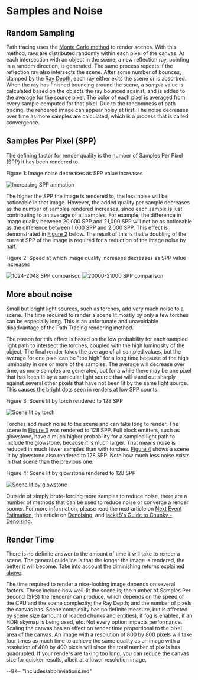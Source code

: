 # Samples and Noise

## Random Sampling

Path tracing uses the <a href="https://en.wikipedia.org/wiki/Monte_Carlo_method" target="_blank">Monte Carlo method</a> to render scenes. With this method, rays are distributed randomly within each pixel of the canvas. At each intersection with an object in the scene, a new reflection ray, pointing in a random direction, is generated. The same process repeats if the reflection ray also intersects the scene. After some number of bounces, clamped by the [Ray Depth](../../../reference/user_interface/chunky/render_controls/advanced), each ray either exits the scene or is absorbed. When the ray has finished bouncing around the scene, a *sample* value is calculated based on the objects the ray bounced against, and is added to the average for the source pixel. The color of each pixel is averaged from every sample computed for that pixel. Due to the randomness of path tracing, the rendered image can appear noisy at first. The noise decreases over time as more samples are calculated, which is a process that is called convergence.

## Samples Per Pixel (SPP)

The defining factor for render quality is the number of Samples Per Pixel (SPP) it has been rendered to.

<div class="figure" id="figure-1">
  <p class="figure">Figure 1: Image noise decreases as SPP value increases</p>
  <div class="figureimgcontainer">
    <picture class="figure">
      <source srcset="../../../img/user_guides/introduction/samples_and_noise/x2_2-sec_loop.webp" type="image/webp">
      <source srcset="../../../img/user_guides/introduction/samples_and_noise/x2_2-sec_loop.gif" type="image/gif">
      <img class="figure" src="../../../img/user_guides/introduction/samples_and_noise/x2_2-sec_loop.gif" alt="Increasing SPP animation">
    </picture>
  </div>
</div>

The higher the SPP the image is rendered to, the less noise will be noticeable in that image. However, the added quality per sample decreases as the number of samples rendered increases, since each sample is just contributing to an average of all samples. For example, the difference in image quality between 20,000 SPP and 21,000 SPP will not be as noticeable as the difference between 1,000 SPP and 2,000 SPP. This effect is demonstrated in [Figure 2](#figure-2) below. The result of this is that a doubling of the current SPP of the image is required for a reduction of the image noise by half.

<div class="figure" id="figure-2">
  <p class="figure">Figure 2: Speed at which image quality increases decreases as SPP value increases</p>
  <div class="figuregridcontainer">
    <picture class="figure">
      <source srcset="../../../img/user_guides/introduction/samples_and_noise/1ki-2ki_2-sec_loop.webp" type="image/webp">
      <source srcset="../../../img/user_guides/introduction/samples_and_noise/1ki-2ki_2-sec_loop.gif" type="image/gif">
      <img class="figure" src="../../../img/user_guides/introduction/samples_and_noise/1ki-2ki_2-sec_loop.gif" alt="1024-2048 SPP comparison">
    </picture>
    <picture class="figure">
      <source srcset="../../../img/user_guides/introduction/samples_and_noise/20k-21k_2-sec_loop.webp" type="image/webp">
      <source srcset="../../../img/user_guides/introduction/samples_and_noise/20k-21k_2-sec_loop.gif" type="image/gif">
      <img class="figure" src="../../../img/user_guides/introduction/samples_and_noise/20k-21k_2-sec_loop.gif" alt="20000-21000 SPP comparison">
    </picture>
  </div>
</div>

## More about noise

Small but bright light sources, such as torches, add very much noise to a scene. The time required to render a scene lit mostly by only a few torches can be especially long. This is an unfortunate and unavoidable disadvantage of the Path Tracing rendering method.

The reason for this effect is based on the low probability for each sampled light path to intersect the torches, coupled with the high luminosity of the object. The final render takes the average of all sampled values, but the average for one pixel can be "too high" for a long time because of the high luminosity in one or more of the samples. The average will decrease over time, as more samples are generated, but for a while there may be one pixel that has been lit by a particular light source that will stand out sharply against several other pixels that have not been lit by the same light source. This causes the bright dots seen in renders at low SPP counts.

<div class="figure" id="figure-3">
  <p class="figure">Figure 3: Scene lit by torch rendered to 128 SPP</p>
  <div class="figureimgcontainer">
    <a href="../../../img/user_guides/introduction/samples_and_noise/noise_torch.png">
      <img class="figure" src="../../../img/user_guides/introduction/samples_and_noise/noise_torch.png" alt="Scene lit by torch">
    </a>
  </div>
</div>

Torches add much noise to the scene and can take long to render. The scene in [Figure 3](#figure-3) was rendered to 128 SPP. Full block emitters, such as glowstone, have a much higher probability for a sampled light path to include the glowstone, because it is much larger. That means noise is reduced in much fewer samples than with torches. [Figure 4](#figure-4) shows a scene lit by glowstone also rendered to 128 SPP. Note how much less noise exists in that scene than the previous one.

<div class="figure" id="figure-4">
  <p class="figure">Figure 4: Scene lit by glowstone rendered to 128 SPP</p>
  <div class="figureimgcontainer">
    <a href="../../../img/user_guides/introduction/samples_and_noise/noise_glowstone.png">
      <img class="figure" src="../../../img/user_guides/introduction/samples_and_noise/noise_glowstone.png" alt="Scene lit by glowstone">
    </a>
  </div>
</div>

Outside of simply brute-forcing more samples to reduce noise, there are a number of methods that can be used to reduce noise or converge a render sooner. For more information, please read the next article on [Next Event Estimation](../next_event_estimation), the article on [Denoising](../../../user_guides/denoising), and <a href="https://jackjt8.github.io/ChunkyGuide/docs/advanced_techniques/denoising.html" target="_blank">jackjt8's Guide to Chunky - Denoising</a>.

## Render Time

There is no definite answer to the amount of time it will take to render a scene. The general guideline is that the longer the image is rendered, the better it will become. Take into account the diminishing returns explained [above](#samples-per-pixel-spp).

The time required to render a nice-looking image depends on several factors. These include how well-lit the scene is; the number of Samples Per Second (SPS) the renderer can produce, which depends on the speed of the CPU and the scene complexity; the Ray Depth; and the number of pixels the canvas has. Scene complexity has no definite measure, but is affected by scene size (amount of loaded chunks and entities), if fog is enabled, if an HDRi skymap is being used, etc. Not every option impacts performance. Scaling the canvas has an effect on render time proportional to the pixel area of the canvas. An image with a resolution of 800 by 800 pixels will take four times as much time to achieve the same quality as an image with a resolution of 400 by 400 pixels will since the total number of pixels has quadrupled. If your renders are taking too long, you can reduce the canvas size for quicker results, albeit at a lower resolution image.

--8<-- "includes/abbreviations.md"
